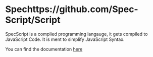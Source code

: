 # Spechttps://github.com/Spec-Script/Script
SpecScript is a complied programming langauge, it gets compiled to JavaScript Code. It is ment to simplify JavaScript Syntax.

You can find the documentation [here](https://github.com/Spec-Script/docs)
